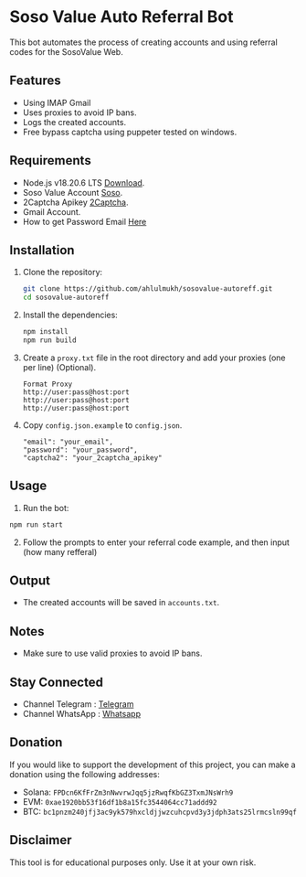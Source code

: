 # Soso Value Auto Referral Bot

This bot automates the process of creating accounts and using referral codes for the SosoValue Web.

## Features

- Using IMAP Gmail
- Uses proxies to avoid IP bans.
- Logs the created accounts.
- Free bypass captcha using puppeter tested on windows.

## Requirements

- Node.js v18.20.6 LTS [Download](https://nodejs.org/dist/v18.20.6/node-v18.20.6-x64.msi).
- Soso Value Account [Soso](https://sosovalue.com/join/2UINHAWE).
- 2Captcha Apikey [2Captcha](https://2captcha.com/).
- Gmail Account.
- How to get Password Email [Here](https://www.youtube.com/watch?v=_rAoQeKpEtM)

## Installation

1. Clone the repository:

   ```sh
   git clone https://github.com/ahlulmukh/sosovalue-autoreff.git
   cd sosovalue-autoreff
   ```

2. Install the dependencies:

   ```sh
   npm install
   npm run build
   ```

3. Create a `proxy.txt` file in the root directory and add your proxies (one per line) (Optional).

   ```
   Format Proxy
   http://user:pass@host:port
   http://user:pass@host:port
   http://user:pass@host:port
   ```

4. Copy `config.json.example` to `config.json`.

   ```
   "email": "your_email",
   "password": "your_password",
   "captcha2": "your_2captcha_apikey"
   ```

## Usage

1. Run the bot:

```sh
npm run start
```

2. Follow the prompts to enter your referral code example, and then input (how many refferal)

## Output

- The created accounts will be saved in `accounts.txt`.

## Notes

- Make sure to use valid proxies to avoid IP bans.

## Stay Connected

- Channel Telegram : [Telegram](https://t.me/elpuqus)
- Channel WhatsApp : [Whatsapp](https://whatsapp.com/channel/0029VavBRhGBqbrEF9vxal1R)

## Donation

If you would like to support the development of this project, you can make a donation using the following addresses:

- Solana: `FPDcn6KfFrZm3nNwvrwJqq5jzRwqfKbGZ3TxmJNsWrh9`
- EVM: `0xae1920bb53f16df1b8a15fc3544064cc71addd92`
- BTC: `bc1pnzm240jfj3ac9yk579hxcldjjwzcuhcpvd3y3jdph3ats25lrmcsln99qf`

## Disclaimer

This tool is for educational purposes only. Use it at your own risk.
